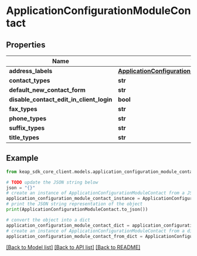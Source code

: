 # ApplicationConfigurationModuleContact


## Properties

Name | Type | Description | Notes
------------ | ------------- | ------------- | -------------
**address_labels** | [**ApplicationConfigurationModuleContactAddressLabels**](ApplicationConfigurationModuleContactAddressLabels.md) |  | [optional] 
**contact_types** | **str** |  | [optional] 
**default_new_contact_form** | **str** |  | [optional] 
**disable_contact_edit_in_client_login** | **bool** |  | [optional] 
**fax_types** | **str** |  | [optional] 
**phone_types** | **str** |  | [optional] 
**suffix_types** | **str** |  | [optional] 
**title_types** | **str** |  | [optional] 

## Example

```python
from keap_sdk_core_client.models.application_configuration_module_contact import ApplicationConfigurationModuleContact

# TODO update the JSON string below
json = "{}"
# create an instance of ApplicationConfigurationModuleContact from a JSON string
application_configuration_module_contact_instance = ApplicationConfigurationModuleContact.from_json(json)
# print the JSON string representation of the object
print(ApplicationConfigurationModuleContact.to_json())

# convert the object into a dict
application_configuration_module_contact_dict = application_configuration_module_contact_instance.to_dict()
# create an instance of ApplicationConfigurationModuleContact from a dict
application_configuration_module_contact_from_dict = ApplicationConfigurationModuleContact.from_dict(application_configuration_module_contact_dict)
```
[[Back to Model list]](../README.md#documentation-for-models) [[Back to API list]](../README.md#documentation-for-api-endpoints) [[Back to README]](../README.md)


